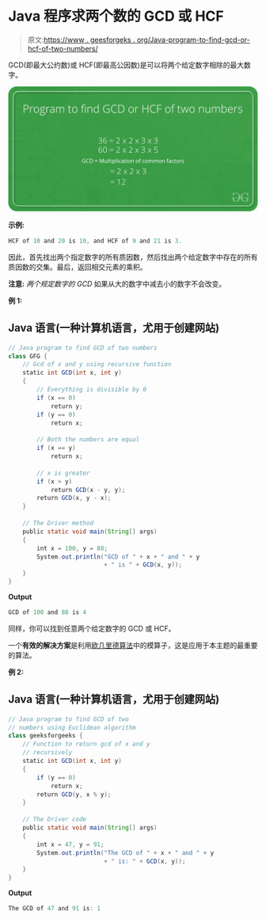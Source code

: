 # Java 程序求两个数的 GCD 或 HCF

> 原文:[https://www . geesforgeks . org/Java-program-to-find-gcd-or-hcf-of-two-numbers/](https://www.geeksforgeeks.org/java-program-to-find-gcd-or-hcf-of-two-numbers/)

GCD(即最大公约数)或 HCF(即最高公因数)是可以将两个给定数字相除的最大数字。

![Lightbox](img/fd89de4344f9eefed42b288ad5993647.png)

**示例:**

```java
HCF of 10 and 20 is 10, and HCF of 9 and 21 is 3.
```

因此，首先找出两个指定数字的所有质因数，然后找出两个给定数字中存在的所有质因数的交集。最后，返回相交元素的乘积。

**注意:** *两个规定数字的 GCD* 如果从大的数字中减去小的数字不会改变。

**例 1:**

## Java 语言(一种计算机语言，尤用于创建网站)

```java
// Java program to find GCD of two numbers
class GFG {
    // Gcd of x and y using recursive function
    static int GCD(int x, int y)
    {
        // Everything is divisible by 0
        if (x == 0)
            return y;
        if (y == 0)
            return x;

        // Both the numbers are equal
        if (x == y)
            return x;

        // x is greater
        if (x > y)
            return GCD(x - y, y);
        return GCD(x, y - x);
    }

    // The Driver method
    public static void main(String[] args)
    {
        int x = 100, y = 88;
        System.out.println("GCD of " + x + " and " + y
                           + " is " + GCD(x, y));
    }
}
```

**Output**

```java
GCD of 100 and 88 is 4

```

同样，你可以找到任意两个给定数字的 GCD 或 HCF。

一个**有效的解决方案**是利用[欧几里德算法](https://www.geeksforgeeks.org/euclidean-algorithms-basic-and-extended/)中的模算子，这是应用于本主题的最重要的算法。

**例 2:**

## Java 语言(一种计算机语言，尤用于创建网站)

```java
// Java program to find GCD of two 
// numbers using Euclidean algorithm
class geeksforgeeks {
    // Function to return gcd of x and y
    // recursively
    static int GCD(int x, int y)
    {
        if (y == 0)
            return x;
        return GCD(y, x % y);
    }

    // The Driver code
    public static void main(String[] args)
    {
        int x = 47, y = 91;
        System.out.println("The GCD of " + x + " and " + y
                           + " is: " + GCD(x, y));
    }
}
```

**Output**

```java
The GCD of 47 and 91 is: 1

```